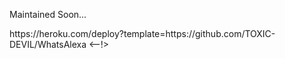 Maintained Soon...

<!--> https://heroku.com/deploy?template=https://github.com/TOXIC-DEVIL/WhatsAlexa <--!>
